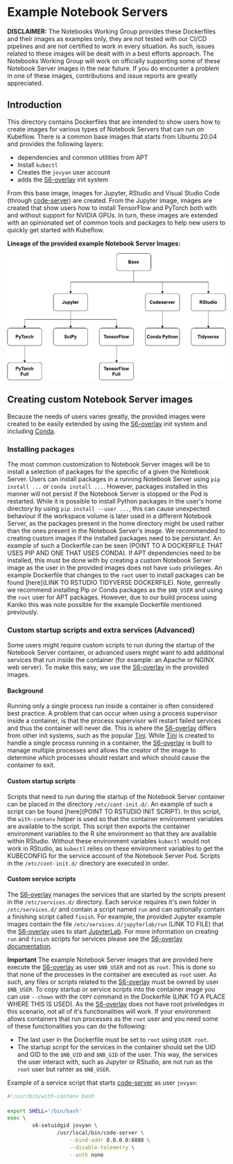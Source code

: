 # Example Notebook Servers

**DISCLAIMER:** The Notebooks Working Group provides these Dockerfiles and
their images as examples only, they are not tested with our CI/CD pipelines
and are not certified to work in every situation. As such, issues related to
these images will be dealt with in a best efforts approach. The Notebooks
Working Group will work on officially supporting some of these Notebook
Server images in the near future. If you do encounter a problem in one of
these images, contributions and issue reports are greatly appreciated.

## Introduction

This directory contains Dockerfiles that are intended to show users how to
create images for various types of Notebook Servers that can run on Kubeflow.
There is a common base images that starts from Ubuntu 20.04 and provides the
following layers:

- dependencies and common utilities from APT
- Install `kubectl`
- Creates the `jovyan` user account
- adds the [S6-overlay](https://github.com/just-containers/s6-overlay) init system

From this base image, images for Jupyter, RStudio and Visual Studio Code
(through [code-server]([https://github.com/cdr/code-server)) are created.
From the Jupyter image, images are created that show users how to install
TensorFlow and PyTorch both with and without support for NVIDIA GPUs.
In turn, these images are extended with an opinionated set of common tools
and packages to help new users to quickly get started with Kubeflow.

**Lineage of the provided example Notebook Server Images:**

![Flow Chart of example Notebook Servers](./kubeflow-example-notebook-servers.png)

## Creating custom Notebook Server images

Because the needs of users varies greatly, the provided images were created to
be easily extended by using the [S6-overlay](https://github.com/just-containers/s6-overlay)
init system and including [Conda](https://github.com/conda-forge/miniforge).

### Installing packages

The most common customization to Notebook Server images will be to install
a selection of packages for the specific of a given the Notebook Server.
Users can install packages in a running Notebook Server using `pip install ...`
or `conda install ...`. However, packages installed in this manner will not
persist if the Notebook Server is stopped or the Pod is restarted.
While it is possible to install Python packages in the user's home directory
by using `pip install --user ...`, this can cause unexpected behaviour if the
workspace volume is later used in a different Notebook Server, as the packages
present in the home directory might be used rather than the ones present in the
Notebook Server's image. We recommended to creating custom images if the
installed packages need to be persistant. An example of such
a Dockerfile can be seen (POINT TO A DOCKERFILE THAT USES PIP AND ONE THAT USES CONDA).
If APT dependencies need to be installed, this must be done with by
creating a custom Notebook Server image as the user in the provided images does
not have `sudo` privileges. An example Dockerfile that changes to the `root` user to
install packages can be found [here](LINK TO RSTUDIO TIDYVERSE DOCKERFILE).
Note, genreally we recommend installing Pip or Conda packages as the `$NB_USER` and
using the `root` user for APT packages. However, due to our build process using
Kaniko this was note possible for the example Dockerfile mentioned previously.

### Custom startup scripts and extra services (Advanced)

Some users might require custom scripts to run during the startup of the
Notebook Server container, or advanced users might want to add additional
services that run inside the container (for example: an Apache or NGINX web server).
To make this easy, we use the [S6-overlay](https://github.com/just-containers/s6-overlay)
in the provided images.

#### Background

Running only a single process run inside a container is often considered best
practice. A problem that can occur when using a process supervisor inside a
container, is that the process supervisor will restart failed services and thus
the container will never die. This is where the
[S6-overlay](https://github.com/just-containers/s6-overlay) differs from other
init systems, such as the popular [Tini](https://github.com/krallin/tini).
While [Tini](https://github.com/krallin/tini) is created to handle a single
process running in a container, the
[S6-overlay](https://github.com/just-containers/s6-overlay) is built to manage
multiple processes and allows the creator of the image to determine which
processes should restart and which should cause the container to exit.

#### Custom startup scripts

Scripts that need to run during the startup of the Notebook Server container
can be placed in the directory `/etc/cont-init.d/`. An example of such a script
can be found [here](POINT TO RSTUDIO INIT SCRIPT). In this script, the
`with-contenv` helper is used so that the container environment variables are
available to the script. This script then exports the container environment
variables to the R site environment so that they are available within RStudio.
Without these environment variables `kubectl` would not work in RStudio, as
`kubectl` relies on these environment variables to get the KUBECONFIG for the
service account of the Notebook Server Pod. Scripts in the `/etc/cont-init.d/`
directory are executed in order.

#### Custom service scripts

The [S6-overlay](https://github.com/just-containers/s6-overlay) manages the
services that are started by the scripts present in the `/etc/services.d/`
directory. Each service requires it's own folder in `/etc/services.d/` and
contain a script named `run` and can optionally contain a finishing script
called `finish`. For example, the provided Jupyter example images contain the
file `/etc/services.d/jupyterlab/run` (LINK TO FILE) that the
[S6-overlay](https://github.com/just-containers/s6-overlay) uses to start
[JupyterLab](https://github.com/jupyterlab/jupyterlab). For more information on
creating `run` and `finish` scripts for services please see the
[S6-overlay documentation](https://github.com/just-containers/s6-overlay#writing-a-service-script).

**Important**
The example Notebook Server images that are provided here execute the
[S6-overlay](https://github.com/just-containers/s6-overlay) as user `$NB_USER`
and not as `root`. This is done so that none of the processes in the container
are executed as `root` user. As such, any files or scripts related to the
[S6-overlay](https://github.com/just-containers/s6-overlay) must be owned by
user `$NB_USER`. To copy startup or service scripts into the container image
you can use `--chown` with the `COPY` command in the Dockerfile
(LINK TO A PLACE WHERE THIS IS USED). As the
[S6-overlay](https://github.com/just-containers/s6-overlay) does not have root
priveledges in this scenario, not all of it's functionalities will work. If
your environment allows containers that run processes as the `root` user and
you need some of these functionalities you can do the following:

- The last user in the Dockerfile must be set to `root` using `USER root`.
- The startup script for the services in the container should set the UID and
GID to the `$NB_UID` and `$NB_GID` of the user. This way, the services the
user interact with, such as Jupyter or RStudio, are not run as the `root` user
but rahter as `$NB_USER`.

Example of a service script that starts
[code-server]([https://github.com/cdr/code-server) as user `jovyan`:

```bash
#!/usr/bin/with-contenv bash

export SHELL='/bin/bash'
exec \
        s6-setuidgid jovyan \
                /usr/local/bin/code-server \
                    --bind-addr 0.0.0.0:8888 \
                    --disable-telemetry \
                    --auth none
```
